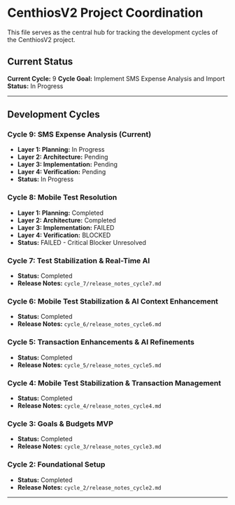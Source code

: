 # CenthiosV2 Project Coordination

This file serves as the central hub for tracking the development cycles of the CenthiosV2 project.

## Current Status

**Current Cycle:** 9
**Cycle Goal:** Implement SMS Expense Analysis and Import
**Status:** In Progress

---

## Development Cycles

### Cycle 9: SMS Expense Analysis (Current)
- **Layer 1: Planning:** In Progress
- **Layer 2: Architecture:** Pending
- **Layer 3: Implementation:** Pending
- **Layer 4: Verification:** Pending
- **Status:** In Progress

### Cycle 8: Mobile Test Resolution
- **Layer 1: Planning:** Completed
- **Layer 2: Architecture:** Completed
- **Layer 3: Implementation:** FAILED
- **Layer 4: Verification:** BLOCKED
- **Status:** FAILED - Critical Blocker Unresolved

### Cycle 7: Test Stabilization & Real-Time AI
- **Status:** Completed
- **Release Notes:** `cycle_7/release_notes_cycle7.md`

### Cycle 6: Mobile Test Stabilization & AI Context Enhancement
- **Status:** Completed
- **Release Notes:** `cycle_6/release_notes_cycle6.md`

### Cycle 5: Transaction Enhancements & AI Refinements
- **Status:** Completed
- **Release Notes:** `cycle_5/release_notes_cycle5.md`

### Cycle 4: Mobile Test Stabilization & Transaction Management
- **Status:** Completed
- **Release Notes:** `cycle_4/release_notes_cycle4.md`

### Cycle 3: Goals & Budgets MVP
- **Status:** Completed
- **Release Notes:** `cycle_3/release_notes_cycle3.md`

### Cycle 2: Foundational Setup
- **Status:** Completed
- **Release Notes:** `cycle_2/release_notes_cycle2.md`

--- 